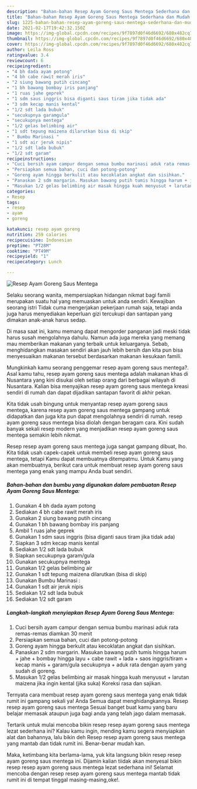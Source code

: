 ```yaml
---
description: "Bahan-bahan Resep Ayam Goreng Saus Mentega Sederhana dan Mudah Dibuat"
title: "Bahan-bahan Resep Ayam Goreng Saus Mentega Sederhana dan Mudah Dibuat"
slug: 1225-bahan-bahan-resep-ayam-goreng-saus-mentega-sederhana-dan-mudah-dibuat
date: 2021-02-17T19:42:32.150Z
image: https://img-global.cpcdn.com/recipes/9f7897d0f46d6692/680x482cq70/resep-ayam-goreng-saus-mentega-foto-resep-utama.jpg
thumbnail: https://img-global.cpcdn.com/recipes/9f7897d0f46d6692/680x482cq70/resep-ayam-goreng-saus-mentega-foto-resep-utama.jpg
cover: https://img-global.cpcdn.com/recipes/9f7897d0f46d6692/680x482cq70/resep-ayam-goreng-saus-mentega-foto-resep-utama.jpg
author: Leila Ross
ratingvalue: 3.4
reviewcount: 6
recipeingredient:
- "4 bh dada ayam potong"
- "4 bh cabe rawit merah iris"
- "2 siung bawang putih cincang"
- "1 bh bawang bombay iris panjang"
- "1 ruas jahe geprek"
- "1 sdm saus inggris bisa diganti saus tiram jika tidak ada"
- "3 sdm kecap manis kental"
- "1/2 sdt lada bubuk"
- "secukupnya garamgula"
- "secukupnya mentega"
- "1/2 gelas belimbing air"
- "1 sdt tepung maizena dilarutkan bisa di skip"
- " Bumbu Marinasi "
- "1 sdt air jeruk nipis"
- "1/2 sdt lada bubuk"
- "1/2 sdt garam"
recipeinstructions:
- "Cuci bersih ayam campur dengan semua bumbu marinasi aduk rata remas-remas diamkan 30 menit"
- "Persiapkan semua bahan, cuci dan potong-potong"
- "Goreng ayam hingga berkulit atau kecoklatan angkat dan sisihkan."
- "Panaskan 2 sdm margarin. Masukan bawang putih tumis hingga harum + jahe + bombay hingga layu + cabe rawit + lada + saos inggris/tiram + kecap manis + garam/gula secukupnya + aduk rata dengan ayam yang sudah di goreng."
- "Masukan 1/2 gelas belimbing air masak hingga kuah menyusut + larutan maizena jika ingin kental (jika suka) Koreksi rasa dan sajikan."
categories:
- Resep
tags:
- resep
- ayam
- goreng

katakunci: resep ayam goreng 
nutrition: 259 calories
recipecuisine: Indonesian
preptime: "PT28M"
cooktime: "PT49M"
recipeyield: "1"
recipecategory: Lunch

---
```



![Resep Ayam Goreng Saus Mentega](https://img-global.cpcdn.com/recipes/9f7897d0f46d6692/680x482cq70/resep-ayam-goreng-saus-mentega-foto-resep-utama.jpg)

Selaku seorang wanita, mempersiapkan hidangan nikmat bagi famili merupakan suatu hal yang memuaskan untuk anda sendiri. Kewajiban seorang istri Tidak cuma mengerjakan pekerjaan rumah saja, tetapi anda juga harus menyediakan keperluan gizi tercukupi dan santapan yang dimakan anak-anak harus sedap.

Di masa  saat ini, kamu memang dapat mengorder panganan jadi meski tidak harus susah mengolahnya dahulu. Namun ada juga mereka yang memang mau memberikan makanan yang terbaik untuk keluarganya. Sebab, menghidangkan masakan sendiri akan jauh lebih bersih dan kita pun bisa menyesuaikan makanan tersebut berdasarkan makanan kesukaan famili. 



Mungkinkah kamu seorang penggemar resep ayam goreng saus mentega?. Asal kamu tahu, resep ayam goreng saus mentega adalah makanan khas di Nusantara yang kini disukai oleh setiap orang dari berbagai wilayah di Nusantara. Kalian bisa menyajikan resep ayam goreng saus mentega kreasi sendiri di rumah dan dapat dijadikan santapan favorit di akhir pekan.

Kita tidak usah bingung untuk menyantap resep ayam goreng saus mentega, karena resep ayam goreng saus mentega gampang untuk didapatkan dan juga kita pun dapat mengolahnya sendiri di rumah. resep ayam goreng saus mentega bisa diolah dengan beragam cara. Kini sudah banyak sekali resep modern yang menjadikan resep ayam goreng saus mentega semakin lebih nikmat.

Resep resep ayam goreng saus mentega juga sangat gampang dibuat, lho. Kita tidak usah capek-capek untuk membeli resep ayam goreng saus mentega, tetapi Kamu dapat membuatnya ditempatmu. Untuk Kamu yang akan membuatnya, berikut cara untuk membuat resep ayam goreng saus mentega yang enak yang mampu Anda buat sendiri.

<!--inarticleads1-->

##### Bahan-bahan dan bumbu yang digunakan dalam pembuatan Resep Ayam Goreng Saus Mentega:

1. Gunakan 4 bh dada ayam potong
1. Sediakan 4 bh cabe rawit merah iris
1. Gunakan 2 siung bawang putih cincang
1. Gunakan 1 bh bawang bombay iris panjang
1. Ambil 1 ruas jahe geprek
1. Gunakan 1 sdm saus inggris (bisa diganti saus tiram jika tidak ada)
1. Siapkan 3 sdm kecap manis kental
1. Sediakan 1/2 sdt lada bubuk
1. Siapkan secukupnya garam/gula
1. Gunakan secukupnya mentega
1. Gunakan 1/2 gelas belimbing air
1. Gunakan 1 sdt tepung maizena dilarutkan (bisa di skip)
1. Gunakan  Bumbu Marinasi :
1. Gunakan 1 sdt air jeruk nipis
1. Sediakan 1/2 sdt lada bubuk
1. Sediakan 1/2 sdt garam




<!--inarticleads2-->

##### Langkah-langkah menyiapkan Resep Ayam Goreng Saus Mentega:

1. Cuci bersih ayam campur dengan semua bumbu marinasi aduk rata remas-remas diamkan 30 menit
1. Persiapkan semua bahan, cuci dan potong-potong
1. Goreng ayam hingga berkulit atau kecoklatan angkat dan sisihkan.
1. Panaskan 2 sdm margarin. Masukan bawang putih tumis hingga harum + jahe + bombay hingga layu + cabe rawit + lada + saos inggris/tiram + kecap manis + garam/gula secukupnya + aduk rata dengan ayam yang sudah di goreng.
1. Masukan 1/2 gelas belimbing air masak hingga kuah menyusut + larutan maizena jika ingin kental (jika suka) Koreksi rasa dan sajikan.




Ternyata cara membuat resep ayam goreng saus mentega yang enak tidak rumit ini gampang sekali ya! Anda Semua dapat menghidangkannya. Resep resep ayam goreng saus mentega Sesuai banget buat kamu yang baru belajar memasak ataupun juga bagi anda yang telah jago dalam memasak.

Tertarik untuk mulai mencoba bikin resep resep ayam goreng saus mentega lezat sederhana ini? Kalau kamu ingin, mending kamu segera menyiapkan alat dan bahannya, lalu bikin deh Resep resep ayam goreng saus mentega yang mantab dan tidak rumit ini. Benar-benar mudah kan. 

Maka, ketimbang kita berlama-lama, yuk kita langsung bikin resep resep ayam goreng saus mentega ini. Dijamin kalian tiidak akan menyesal bikin resep resep ayam goreng saus mentega lezat sederhana ini! Selamat mencoba dengan resep resep ayam goreng saus mentega mantab tidak rumit ini di tempat tinggal masing-masing,oke!.

